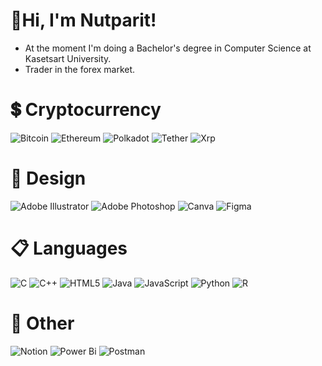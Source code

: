 # 👋Hi, I'm Nutparit!
 - At the moment I'm doing a Bachelor's degree in Computer Science at Kasetsart University.
 - Trader in the forex market.

# 💲 Cryptocurrency
![Bitcoin](https://img.shields.io/badge/Bitcoin-000?style=for-the-badge&logo=bitcoin&logoColor=white)
![Ethereum](https://img.shields.io/badge/Ethereum-3C3C3D?style=for-the-badge&logo=Ethereum&logoColor=white)
![Polkadot](https://img.shields.io/badge/polkadot-E6007A?style=for-the-badge&logo=polkadot&logoColor=white)
![Tether](https://img.shields.io/badge/tether-168363?style=for-the-badge&logo=tether&logoColor=white)
![Xrp](https://img.shields.io/badge/Xrp-black?style=for-the-badge&logo=xrp&logoColor=white)

# 🎨 Design
![Adobe Illustrator](https://img.shields.io/badge/adobe%20illustrator-%23FF9A00.svg?style=for-the-badge&logo=adobe%20illustrator&logoColor=white)
![Adobe Photoshop](https://img.shields.io/badge/adobe%20photoshop-%2331A8FF.svg?style=for-the-badge&logo=adobe%20photoshop&logoColor=white)
![Canva](https://img.shields.io/badge/Canva-%2300C4CC.svg?style=for-the-badge&logo=Canva&logoColor=white)
![Figma](https://img.shields.io/badge/figma-%23F24E1E.svg?style=for-the-badge&logo=figma&logoColor=white)

# 📋 Languages
![C](https://img.shields.io/badge/c-%2300599C.svg?style=for-the-badge&logo=c&logoColor=white)
![C++](https://img.shields.io/badge/c++-%2300599C.svg?style=for-the-badge&logo=c%2B%2B&logoColor=white)
![HTML5](https://img.shields.io/badge/html5-%23E34F26.svg?style=for-the-badge&logo=html5&logoColor=white)
![Java](https://img.shields.io/badge/java-%23ED8B00.svg?style=for-the-badge&logo=openjdk&logoColor=white)
![JavaScript](https://img.shields.io/badge/javascript-%23323330.svg?style=for-the-badge&logo=javascript&logoColor=%23F7DF1E)
![Python](https://img.shields.io/badge/python-3670A0?style=for-the-badge&logo=python&logoColor=ffdd54)
![R](https://img.shields.io/badge/r-%23276DC3.svg?style=for-the-badge&logo=r&logoColor=white)

# 🥅 Other
![Notion](https://img.shields.io/badge/Notion-%23000000.svg?style=for-the-badge&logo=notion&logoColor=white)
![Power Bi](https://img.shields.io/badge/power_bi-F2C811?style=for-the-badge&logo=powerbi&logoColor=black)
![Postman](https://img.shields.io/badge/Postman-FF6C37?style=for-the-badge&logo=postman&logoColor=white)
